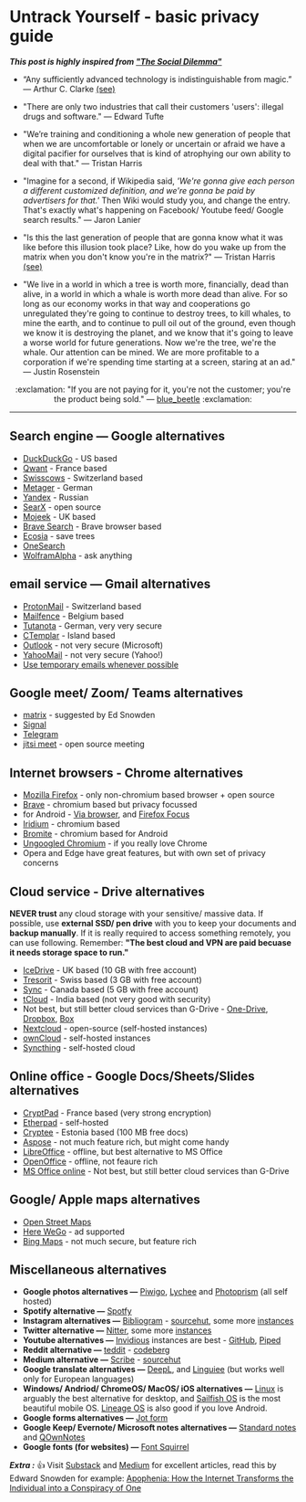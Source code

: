 Untrack Yourself - basic privacy guide <a name="TOP"></a>
===================

___This post is highly inspired from ["The Social Dilemma"](https://www.youtube.com/watch?v=7mqR_e2seeM&feature=emb_imp_woyt "Social Dilemma")___

* “Any sufficiently advanced technology is indistinguishable from magic.” — Arthur C. Clarke [(see)](https://lab.cccb.org/en/arthur-c-clarke-any-sufficiently-advanced-technology-is-indistinguishable-from-magic/)

* "There are only two industries that call their customers 'users': illegal drugs and software." — Edward Tufte

* "We’re training and conditioning a whole new generation of people that when we are uncomfortable or lonely or uncertain or afraid we have a digital pacifier for ourselves that is kind of atrophying our own ability to deal with that." — Tristan Harris

* "Imagine for a second, if Wikipedia said, _'We're gonna give each person a different customized definition, and we're gonna be paid by advertisers for that.'_ Then Wiki would study you, and change the entry. That's exactly what's happening on Facebook/ Youtube feed/ Google search results." — Jaron Lanier

* "Is this the last generation of people that are gonna know what it was like before this illusion took place? Like, how do you wake up from the matrix when you don't know you're in the matrix?" — Tristan Harris [(see)](https://www.jmlalonde.com/quotes-and-leadership-lessons-from-the-social-dilemma/)

* "We live in a world in which a tree is worth more, financially, dead than alive, in a world in which a whale is worth more dead than alive. For so long as our economy works in that way and cooperations go unregulated they're going to continue to destroy trees, to kill whales, to mine the earth, and to continue to pull oil out of the ground, even though we know it is destroying the planet, and we know that it's going to leave a worse world for future generations. Now we're the tree, we're the whale. Our attention can be mined. We are more profitable to a corporation if we're spending time starting at a screen, staring at an ad." — Justin Rosenstein

<p align=center> :exclamation: "If you are not paying for it, you're not the customer; you're the product being sold." — <a href="https://quoteinvestigator.com/2017/07/16/product/">blue_beetle</a> :exclamation: </p>

- - - - 

## Search engine — Google alternatives ###

* [DuckDuckGo](https://duckduckgo.com/) - US based
* [Qwant](https://www.qwant.com/) - France based
* [Swisscows](https://swisscows.com/) - Switzerland based
* [Metager](https://metager.org/) - German
* [Yandex](https://yandex.com/) - Russian
* [SearX](https://searx.me/) - open source
* [Mojeek](https://www.mojeek.com/) - UK based
* [Brave Search](https://search.brave.com/) - Brave browser based
* [Ecosia](https://www.ecosia.org/) - save trees
* [OneSearch](https://www.onesearch.com/)
* [WolframAlpha](https://www.wolframalpha.com/) - ask anything

## email service — Gmail alternatives ###

* [ProtonMail](https://protonmail.com/) - Switzerland based
* [Mailfence](https://mailfence.com/) - Belgium based
* [Tutanota](https://tutanota.com/) - German, very very secure
* [CTemplar](https://ctemplar.com/) - Island based
* [Outlook](https://outlook.com/) - not very secure (Microsoft)
* [YahooMail](https:/ymail.com/) - not very secure (Yahoo!)
* [Use temporary emails whenever possible](https://duckduckgo.com/?q=temporary+emails)

## Google meet/ Zoom/ Teams alternatives
* [matrix](https://matrix.org/clients/) - suggested by Ed Snowden
* [Signal](https://signal.org/)
* [Telegram](https://telegram.org/)
* [jitsi meet](https://meet.jit.si/) - open source meeting

## Internet browsers - Chrome alternatives ###

* [Mozilla Firefox](https://www.mozilla.org/en-US/firefox/new/) - only non-chromium based browser + open source
* [Brave](https://brave.com/) - chromium based but privacy focussed
* for Android - [Via browser](https://play.google.com/store/apps/details?id=mark.via.gp&hl=en_US&gl=US), and [Firefox Focus](https://play.google.com/store/apps/details?id=org.mozilla.focus&hl=en_US&gl=US)
* [Iridium](https://iridiumbrowser.de/) - chromium based
* [Bromite](https://www.bromite.org/) - chromium based for Android
* [Ungoogled Chromium](https://github.com/Eloston/ungoogled-chromium) - if you really love Chrome
* Opera and Edge have great features, but with own set of privacy concerns

## Cloud service - Drive alternatives ###

**NEVER trust** any cloud storage with your sensitive/ massive data. If possible, use **external SSD/ pen drive** with you to keep your documents and **backup manually**. If it is really required to access something remotely, you can use following. Remember: **"The best cloud and VPN are paid becuase it needs storage space to run."**
* [IceDrive](https://icedrive.net/) - UK based (10 GB with free account)
* [Tresorit](https://tresorit.com/) - Swiss based (3 GB with free account)
* [Sync](https://www.sync.com/) - Canada based (5 GB with free account)
* [tCloud](https://tcloud.smartron.com/) - India based (not very good with security)
* Not best, but still better cloud services than G-Drive - [One-Drive](https://onedrive.live.com/), [Dropbox](https://www.dropbox.com/), [Box](https://www.box.com/)
* [Nextcloud](https://nextcloud.com/) - open-source (self-hosted instances)
* [ownCloud](https://owncloud.com/) - self-hosted instances
* [Syncthing](https://syncthing.net/) - self-hosted cloud

## Online office - Google Docs/Sheets/Slides alternatives
* [CryptPad](https://cryptpad.fr/) - France based (very strong encryption)
* [Etherpad](https://etherpad.org/) - self-hosted
* [Cryptee](https://crypt.ee/) - Estonia based (100 MB free docs)
* [Aspose](https://www.aspose.app/) - not much feature rich, but might come handy
* [LibreOffice](https://www.libreoffice.org/) - offline, but best alternative to MS Office
* [OpenOffice](https://www.openoffice.org/) - offline, not feaure rich
* [MS Office online](https://www.office.com/) - Not best, but still better cloud services than G-Drive 

## Google/ Apple maps alternatives
* [Open Street Maps](https://www.openstreetmap.org/)
* [Here WeGo](https://wego.here.com/) - ad supported
* [Bing Maps](https://www.bing.com/maps) - not much secure, but feature rich

## Miscellaneous alternatives
* **Google photos alternatives —** [Piwigo](https://piwigo.org/), [Lychee](https://lychee.electerious.com/) and [Photoprism](https://photoprism.app/) (all self hosted)
* **Spotify alternative —** [Spotfy](https://spotfy.one/)
* **Instagram alternatives —** [Bibliogram](https://bibliogram.art/) - [sourcehut](https://git.sr.ht/~cadence/bibliogram-docs/tree/master), some more [instances](https://git.sr.ht/~cadence/bibliogram-docs/tree/master/docs/Instances.md)
* **Twitter alternative —** [Nitter](https://nitter.net/), some more [instances](https://github.com/zedeus/nitter/wiki/Instances)
* **Youtube alternatives —** [Invidious](https://redirect.invidious.io/) instances are best - [GitHub](https://github.com/iv-org/invidious), [Piped](https://piped.kavin.rocks/)
* **Reddit alternative —** [teddit](https://teddit.net/) - [codeberg](https://codeberg.org/teddit/teddit)
* **Medium alternative —** [Scribe](https://scribe.rip/) - [sourcehut](https://sr.ht/~edwardloveall/scribe/)
* **Google translate alternatives —** [DeepL](https://www.deepl.com/translator), and [Linguiee](https://www.linguee.com/) (but works well only for European languages)
* **Windows/ Andriod/ ChromeOS/ MacOS/ iOS alternatives —** [Linux](https://distrowatch.com/dwres.php?resource=major) is arguably the best alternative for desktop, and [Sailfish OS](https://sailfishos.org/) is the most beautiful mobile OS. [Lineage OS](https://www.lineageos.org/) is also good if you love Android.
* **Google forms alternatives —** [Jot form](https://www.jotform.com/)
* **Google Keep/ Evernote/ Microsoft notes alternatives —** [Standard notes](https://standardnotes.com/) and [QOwnNotes](https://www.qownnotes.org/)
* **Google fonts (for websites) —** [Font Squirrel](https://www.fontsquirrel.com/)




___Extra :___ :thumbsup: Visit [Substack](https://substack.com/) and [Medium](https://medium.com/) for excellent articles, read this by Edward Snowden for example: [Apophenia: 
How the Internet Transforms the Individual into a Conspiracy of One](https://edwardsnowden.substack.com/p/conspiracy-pt2)
